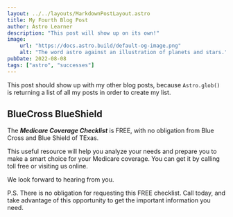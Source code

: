 ```yaml
---
layout: ../../layouts/MarkdownPostLayout.astro
title: My Fourth Blog Post
author: Astro Learner
description: "This post will show up on its own!"
image:
    url: "https://docs.astro.build/default-og-image.png"
    alt: "The word astro against an illustration of planets and stars."
pubDate: 2022-08-08
tags: ["astro", "successes"]
---
```

This post should show up with my other blog posts, because `Astro.glob()` is returning a list of all my posts in order to create my list.

## BlueCross BlueShield

The **_Medicare Coverage Checklist_** is FREE, with no obligation from Blue Cross and Blue Shield of TExas.

This useful resource will help you analyze your needs and prepare you to make a smart choice for your Medicare coverage.  You can get it by calling toll free or visiting us online.

We look forward to hearing from you.

P.S. There is no obligation for requesting this FREE checklist.  Call today, and take advantage of this opportunity to get the important information you need.
